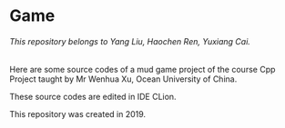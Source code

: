 # Game

###### This repository belongs to Yang Liu, Haochen Ren, Yuxiang Cai.

Here are some source codes of a mud game project of the course Cpp Project taught by Mr Wenhua Xu, Ocean University of China.

These source codes are edited in IDE CLion.

This repository was created in 2019.


